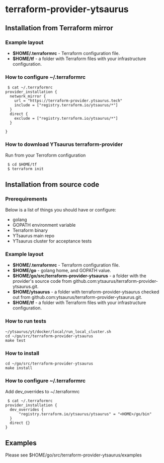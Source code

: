 # terraform-provider-ytsaurus

## Installation from Terraform mirror
### Example layout
- **\$HOME/.terraformrc** - Terraform configuration file.
- **$HOME/tf** - a folder with Terraform files with your infrastructure configuration.

### How to configure ~/.terraformrc
```
 $ cat ~/.terraformrc
provider_installation {
  network_mirror {
    url = "https://terraform-provider.ytsaurus.tech"
    include = ["registry.terraform.io/ytsaurus/*"]
  }
  direct {
    exclude = ["registry.terraform.io/ytsaurus/*"]
  }

}
```
### How to download YTsaurus terraform-provider
Run from your Terroform configuration
```
 $ cd $HOME/tf
 $ terraform init

```

## Installation from source code
### Prerequirements

Below is a list of things you should have or configure:

* golang
* GOPATH environment variable
* Terraform binary
* YTsaurus main repo
* YTsaurus cluster for acceptance tests

### Example layout

- **\$HOME/.terraformrc** - Terraform configuration file.
- **\$HOME/go** - golang home, and GOPATH value.
- **\$HOME/go/src/terraform-provider-ytsaurus** - a folder with the provider's source code from github.com:ytsaurus/terraform-provider-ytsaurus.git.
- **$HOME/ytsaurus** - a folder with terraform-provider-ytsaurus checked out from github.com:ytsaurus/terraform-provider-ytsaurus.git.
- **$HOME/tf** - a folder with Terraform files with your infrastructure configuration.

### How to run tests

```
~/ytsaurus/yt/docker/local/run_local_cluster.sh
cd ~/go/src/terraform-provider-ytsaurus
make test
```

### How to install

```
cd ~/go/src/terraform-provider-ytsaurus
make install
```

### How to configure ~/.terraformrc
Add dev_overrides to ~/.terraformrc
```
 $ cat ~/.terraformrc
provider_installation {
  dev_overrides {
      "registry.terraform.io/ytsaurus/ytsaurus" = "<HOME>/go/bin"
  }
  direct {}
}
```

## Examples

Please see \$HOME/go/src/terraform-provider-ytsaurus/examples
